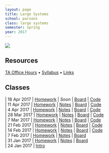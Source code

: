 ```yaml
---
layout: page
title: Large Systems
school: parsons
class: large systems
semester: spring
year: 2017
---
```


![](internet.gif)

## Resources

[TA Office Hours](https://docs.google.com/a/newschool.edu/spreadsheets/d/1_DWSGzCiGWf01tYEVkPJZDQHjvO7YcNJ3Dw0MAoc77A/edit?usp=sharing) &bull; [Syllabus](syllabus.pdf) &bull; [Links](links)

## Classes

| 18 Apr 2017 | [Homework](week-10/homework)  | *Soon* <!-- [Notes](week-10/notes) --> | [Board](https://cdn.rawgit.com/nasser/c0e422d09f70b8b201aaf4dea33157cf/raw/databases.svg) | [Code](https://gist.github.com/nasser/5f28100752a42c355b7d1cea72f76529)  
| 11 Apr 2017 | [Homework](week-9/homework)  | [Notes](week-9/notes) | [Board](https://cdn.rawgit.com/nasser/eaf2acf1a3ec68e18af76aaaa6750904/raw/socketio.svg) | [Code](https://gist.github.com/nasser/eafb8077dcb23e473808e7ccee3e863c)  
| 4 Apr 2017 | [Homework](week-8/homework)  | [Notes](week-8/notes) | [Board](https://cdn.rawgit.com/nasser/4cb71e4a4d9ee9be3674615c8b69f0c3/raw/servers.svg) | [Code](https://gist.github.com/nasser/70f76b500ac7c8fd91e4a38bb64e0970)  
| 28 Mar 2017 | [Homework](week-7/homework)  | [Notes](week-7/notes) | [Board](https://cdn.rawgit.com/nasser/26bea17280958a2c1a6b5bf0eaa5cb84/raw/pong.svg) | [Code](https://gist.github.com/nasser/6ab31f53d22392b1fe0d59c9c55ee6c5)  
| 7 Mar 2017 | [Homework](week-6/homework)  | [Notes](week-6/notes) | [Board](https://cdn.rawgit.com/nasser/471efa2611b33f19f349348c5d1681d8/raw/local-networks.svg) | [Code](https://gist.github.com/nasser/c6993f3112a93388de2ce3b7513d6f34)  
| 21 Feb 2017 | [Homework](week-5/homework)  | [Notes](week-5/notes) | [Board](https://cdn.rawgit.com/nasser/897a3f84edf45ace9105276f541add41/raw/javascript-browser-wars.svg) | [Code](https://gist.github.com/nasser/1c2392ec17021e5ef41e6ccd74774232)  
| 14 Feb 2017 | [Homework](week-4/homework)  | [Notes](week-4/notes) | [Board](https://cdn.rawgit.com/nasser/08bebba2c3f010110a18f9dce9adedc4/raw/web-apis.svg) | [Code](https://gist.github.com/nasser/85f70cae838e9233c9f5c4908b5db669)  
| 7 Feb 2017 | [Homework](week-3/homework)  | [Notes](week-3/notes) | [Board](https://cdn.rawgit.com/nasser/9f90a170612c184e2a6856a36bf189c5/raw/formats.svg)  
| 31 Jan 2017 | [Homework](week-2/homework)  | [Notes](week-2/notes) | [Board](https://cdn.rawgit.com/nasser/ba3a02bc9507df567a7c75a7118ae54a/raw/internet.svg)  
| 24 Jan 2017 | [Intro](week-1/intro)
